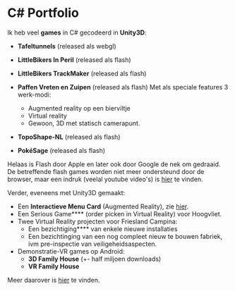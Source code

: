 # C# Portfolio

Ik heb veel **games** in C# gecodeerd in **Unity3D**:

- **Tafeltunnels** (released als webgl)

- **LittleBikers In Peril** (released als flash)

- **LittleBikers TrackMaker** (released als flash)

- **Paffen Vreten en Zuipen** (released als flash)
  Met als speciale features 3 werk-modi:
  - Augmented reality op een bierviltje
  - Virtual reality
  - Gewoon, 3D met statisch camerapunt.

- **TopoShape-NL** (released als flash)

- **PokéSage** (released als flash)

Helaas is Flash door Apple en later ook door Google de nek om gedraaid. De betreffende flash games worden niet meer ondersteund door de browser, maar een indruk (veelal youtube video's) is [hier](https://www.pikido.com/nl/PikidoGames/index.html) te vinden.

Verder, eveneens met Unity3D gemaakt:
- Een **Interactieve Menu Card** (Augmented Reality), zie [hier](https://www.youtube.com/watch?v=H6AXHX-ISTE).
- Een Serious Game**** (order picken in Virtual Reality) voor Hoogvliet.
- Twee Virtual Reality projecten voor Friesland Campina:
  - Een bezichtiging**** van enkele nieuwe installaties
  - Een bezichtinging van een nog compleet nieuw te bouwen fabriek, ivm pre-inspectie van veiligeheidsaspecten.
- Demonstratie-VR games op Android:
  - **3D Family House** (+- half miljoen downloads)
  - **VR Family House**
 
Meer daarover is [hier](https://www.pikido.com/nl/PikidoVR/index.html) te vinden.
